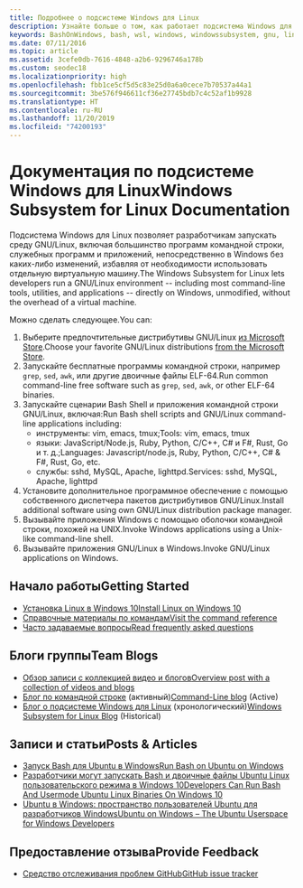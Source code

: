 ```yaml
---
title: Подробнее о подсистеме Windows для Linux
description: Узнайте больше о том, как работает подсистема Windows для Linux.
keywords: BashOnWindows, bash, wsl, windows, windowssubsystem, gnu, linux
ms.date: 07/11/2016
ms.topic: article
ms.assetid: 3cefe0db-7616-4848-a2b6-9296746a178b
ms.custom: seodec18
ms.localizationpriority: high
ms.openlocfilehash: fbb1ce5cf5d5c83e25d0a6a0cece7b70537a44a1
ms.sourcegitcommit: 3be576f946611cf36e27745bdb7c4c52af1b9928
ms.translationtype: HT
ms.contentlocale: ru-RU
ms.lasthandoff: 11/20/2019
ms.locfileid: "74200193"
---
```

# <a name="windows-subsystem-for-linux-documentation"></a><span data-ttu-id="2af21-104">Документация по подсистеме Windows для Linux</span><span class="sxs-lookup"><span data-stu-id="2af21-104">Windows Subsystem for Linux Documentation</span></span>

<span data-ttu-id="2af21-105">Подсистема Windows для Linux позволяет разработчикам запускать среду GNU/Linux, включая большинство программ командной строки, служебных программ и приложений, непосредственно в Windows без каких-либо изменений, избавляя от необходимости использовать отдельную виртуальную машину.</span><span class="sxs-lookup"><span data-stu-id="2af21-105">The Windows Subsystem for Linux lets developers run a GNU/Linux environment -- including most command-line tools, utilities, and applications -- directly on Windows, unmodified, without the overhead of a virtual machine.</span></span>  

<span data-ttu-id="2af21-106">Можно сделать следующее.</span><span class="sxs-lookup"><span data-stu-id="2af21-106">You can:</span></span>

1. <span data-ttu-id="2af21-107">Выберите предпочтительные дистрибутивы GNU/Linux [из Microsoft Store](https://aka.ms/wslstore).</span><span class="sxs-lookup"><span data-stu-id="2af21-107">Choose your favorite GNU/Linux distributions [from the Microsoft Store](https://aka.ms/wslstore).</span></span>
1. <span data-ttu-id="2af21-108">Запускайте бесплатные программы командной строки, например `grep`, `sed`, `awk`, или другие двоичные файлы ELF-64.</span><span class="sxs-lookup"><span data-stu-id="2af21-108">Run common command-line free software such as `grep`, `sed`, `awk`, or other ELF-64 binaries.</span></span> 
1. <span data-ttu-id="2af21-109">Запускайте сценарии Bash Shell и приложения командной строки GNU/Linux, включая:</span><span class="sxs-lookup"><span data-stu-id="2af21-109">Run Bash shell scripts and GNU/Linux command-line applications including:</span></span>  
    * <span data-ttu-id="2af21-110">инструменты: vim, emacs, tmux;</span><span class="sxs-lookup"><span data-stu-id="2af21-110">Tools: vim, emacs, tmux</span></span>
    * <span data-ttu-id="2af21-111">языки: JavaScript/Node.js, Ruby, Python, C/C++, C# и F#, Rust, Go и т. д.;</span><span class="sxs-lookup"><span data-stu-id="2af21-111">Languages: Javascript/node.js, Ruby, Python, C/C++, C# & F#, Rust, Go, etc.</span></span>
    * <span data-ttu-id="2af21-112">службы: sshd, MySQL, Apache, lighttpd.</span><span class="sxs-lookup"><span data-stu-id="2af21-112">Services: sshd, MySQL, Apache, lighttpd</span></span>
1. <span data-ttu-id="2af21-113">Установите дополнительное программное обеспечение с помощью собственного диспетчера пакетов дистрибутивов GNU/Linux.</span><span class="sxs-lookup"><span data-stu-id="2af21-113">Install additional software using own GNU/Linux distribution package manager.</span></span>
1. <span data-ttu-id="2af21-114">Вызывайте приложения Windows с помощью оболочки командной строки, похожей на UNIX.</span><span class="sxs-lookup"><span data-stu-id="2af21-114">Invoke Windows applications using a Unix-like command-line shell.</span></span>
1. <span data-ttu-id="2af21-115">Вызывайте приложения GNU/Linux в Windows.</span><span class="sxs-lookup"><span data-stu-id="2af21-115">Invoke GNU/Linux applications on Windows.</span></span>

## <a name="getting-started"></a><span data-ttu-id="2af21-116">Начало работы</span><span class="sxs-lookup"><span data-stu-id="2af21-116">Getting Started</span></span>

* [<span data-ttu-id="2af21-117">Установка Linux в Windows 10</span><span class="sxs-lookup"><span data-stu-id="2af21-117">Install Linux on Windows 10</span></span>](install-win10.md)
* [<span data-ttu-id="2af21-118">Справочные материалы по командам</span><span class="sxs-lookup"><span data-stu-id="2af21-118">Visit the command reference</span></span>](reference.md)
* [<span data-ttu-id="2af21-119">Часто задаваемые вопросы</span><span class="sxs-lookup"><span data-stu-id="2af21-119">Read frequently asked questions</span></span>](faq.md)

## <a name="team-blogs"></a><span data-ttu-id="2af21-120">Блоги группы</span><span class="sxs-lookup"><span data-stu-id="2af21-120">Team Blogs</span></span>
*  [<span data-ttu-id="2af21-121">Обзор записи с коллекцией видео и блогов</span><span class="sxs-lookup"><span data-stu-id="2af21-121">Overview post with a collection of videos and blogs</span></span>](https://blogs.msdn.microsoft.com/commandline/learn-about-windows-console-and-windows-subsystem-for-linux-wsl/)
* <span data-ttu-id="2af21-122">[Блог по командной строке](https://blogs.msdn.microsoft.com/commandline/) (активный)</span><span class="sxs-lookup"><span data-stu-id="2af21-122">[Command-Line blog](https://blogs.msdn.microsoft.com/commandline/) (Active)</span></span>
* <span data-ttu-id="2af21-123">[Блог о подсистеме Windows для Linux](https://blogs.msdn.microsoft.com/wsl/) (хронологический)</span><span class="sxs-lookup"><span data-stu-id="2af21-123">[Windows Subsystem for Linux Blog](https://blogs.msdn.microsoft.com/wsl/) (Historical)</span></span>

## <a name="posts--articles"></a><span data-ttu-id="2af21-124">Записи и статьи</span><span class="sxs-lookup"><span data-stu-id="2af21-124">Posts & Articles</span></span>
* [<span data-ttu-id="2af21-125">Запуск Bash для Ubuntu в Windows</span><span class="sxs-lookup"><span data-stu-id="2af21-125">Run Bash on Ubuntu on Windows</span></span>](https://blogs.windows.com/buildingapps/2016/03/30/run-bash-on-ubuntu-on-windows/)
* [<span data-ttu-id="2af21-126">Разработчики могут запускать Bash и двоичные файлы Ubuntu Linux пользовательского режима в Windows 10</span><span class="sxs-lookup"><span data-stu-id="2af21-126">Developers Can Run Bash And Usermode Ubuntu Linux Binaries On Windows 10</span></span>](https://www.hanselman.com/blog/DevelopersCanRunBashShellAndUsermodeUbuntuLinuxBinariesOnWindows10.aspx)
* [<span data-ttu-id="2af21-127">Ubuntu в Windows: пространство пользователей Ubuntu для разработчиков Windows</span><span class="sxs-lookup"><span data-stu-id="2af21-127">Ubuntu on Windows – The Ubuntu Userspace for Windows Developers</span></span>](https://insights.ubuntu.com/2016/03/30/ubuntu-on-windows-the-ubuntu-userspace-for-windows-developers/) 

## <a name="provide-feedback"></a><span data-ttu-id="2af21-128">Предоставление отзыва</span><span class="sxs-lookup"><span data-stu-id="2af21-128">Provide Feedback</span></span>
* [<span data-ttu-id="2af21-129">Средство отслеживания проблем GitHub</span><span class="sxs-lookup"><span data-stu-id="2af21-129">GitHub issue tracker</span></span>](https://github.com/Microsoft/BashOnWindows/issues)

